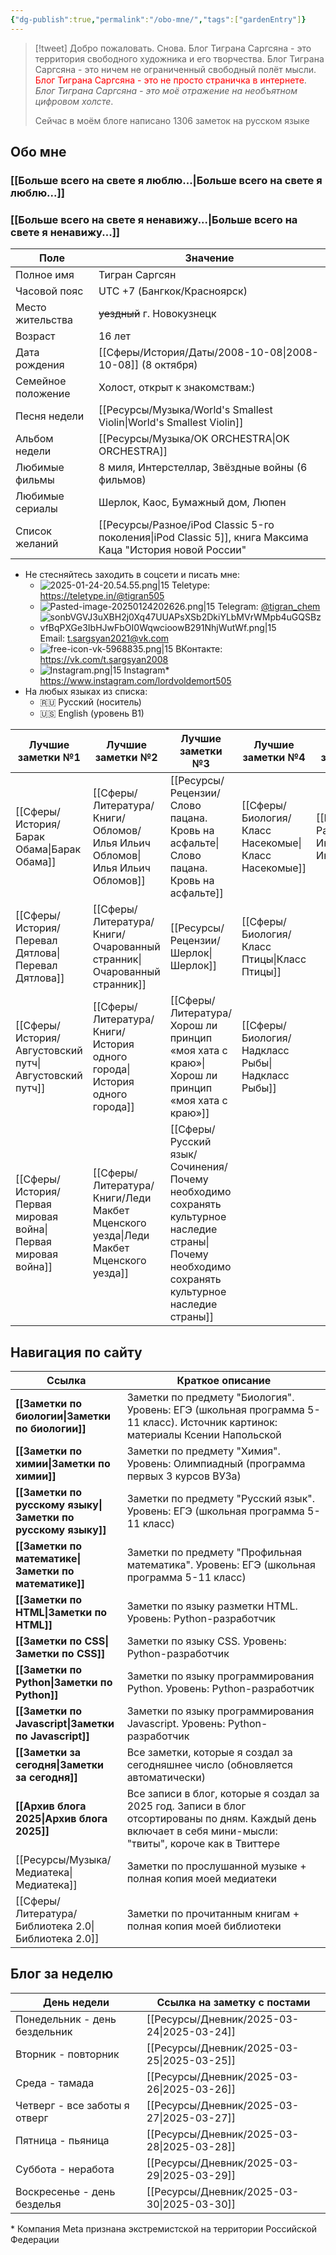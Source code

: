 ```yaml
---
{"dg-publish":true,"permalink":"/obo-mne/","tags":["gardenEntry"]}
---
```


> [!tweet] Добро пожаловать. Снова. 
> Блог Тиграна Саргсяна - это территория свободного художника и его творчества. Блог Тиграна Саргсяна - это ничем не ограниченный свободный полёт мысли. <font color="#ff0000">Блог Тиграна Саргсяна - это не просто страничка в интернете</font>. *Блог Тиграна Саргсяна - это моё отражение на необъятном цифровом холсте*. 
> 
> Сейчас в моём блоге написано 1306 заметок на русском языке
## Обо мне 
### [[Больше всего на свете я люблю...\|Больше всего на свете я люблю...]]
### [[Больше всего на свете я ненавижу...\|Больше всего на свете я ненавижу...]] 

| Поле               | Значение                                                                                   |
| ------------------ | ------------------------------------------------------------------------------------------ |
| Полное имя         | Тигран Саргсян                                                                             |
| Часовой пояс       | UTC +7 (Бангкок/Красноярск)                                                                |
| Место жительства   | ~~уездный~~ г. Новокузнецк                                                                 |
| Возраст            | 16 лет                                                                                     |
| Дата рождения      | [[Сферы/История/Даты/2008-10-08\|2008-10-08]] (8 октября)                                                                 |
| Семейное положение | Холост, открыт к знакомствам:)                                                             |
| Песня недели       | [[Ресурсы/Музыка/World's Smallest Violin\|World's Smallest Violin]]                                                                |
| Альбом недели      | [[Ресурсы/Музыка/OK ORCHESTRA\|OK ORCHESTRA]]                                                                           |
| Любимые фильмы     | 8 миля, Интерстеллар, Звёздные войны (6 фильмов)                                           |
| Любимые сериалы    | Шерлок, Каос, Бумажный дом, Люпен                                                          |
| Список желаний     | [[Ресурсы/Разное/iPod Classic 5-го поколения\|iPod Classic 5]], книга Максима Каца "История новой России" |
- Не стесняйтесь заходить в соцсети и писать мне: 
	- ![2025-01-24-20.54.55.png|15](/img/user/%D0%90%D1%80%D1%85%D0%B8%D0%B2/%D0%9A%D1%8D%D1%88/2025-01-24-20.54.55.png) Teletype: https://teletype.in/@tigran505
	- ![Pasted-image-20250124202626.png|15](/img/user/%D0%90%D1%80%D1%85%D0%B8%D0%B2/%D0%9A%D1%8D%D1%88/Pasted-image-20250124202626.png) Telegram: [@tigran_chem](https://t.me/tigran_chem)
	- ![sonbVGVJ3uXBH2j0Xq47UUAPsXSb2DkiYLbMVrWMpb4uGQSBzvfBqPXGe3IbHJwFbOI0WqwcioowB291NhjWutWf.png|15](/img/user/%D0%90%D1%80%D1%85%D0%B8%D0%B2/%D0%9A%D1%8D%D1%88/sonbVGVJ3uXBH2j0Xq47UUAPsXSb2DkiYLbMVrWMpb4uGQSBzvfBqPXGe3IbHJwFbOI0WqwcioowB291NhjWutWf.png)Email: t.sargsyan2021@vk.com
	- ![free-icon-vk-5968835.png|15](/img/user/%D0%90%D1%80%D1%85%D0%B8%D0%B2/%D0%9A%D1%8D%D1%88/free-icon-vk-5968835.png) ВКонтакте: https://vk.com/t.sargsyan2008
	- ![Instagram.png|15](/img/user/%D0%90%D1%80%D1%85%D0%B8%D0%B2/%D0%9A%D1%8D%D1%88/Instagram.png) Instagram* https://www.instagram.com/lordvoldemort505
- На любых языках из списка: 
	- 🇷🇺 Русский (носитель)
	- 🇺🇸 English (уровень B1)

| Лучшие заметки №1        | Лучшие заметки №2                | Лучшие заметки №3                                          | Лучшие заметки №4   | Лучшие заметки №5 |
| ------------------------ | -------------------------------- | ---------------------------------------------------------- | ------------------- | ----------------- |
| [[Сферы/История/Барак Обама\|Барак Обама]]          | [[Сферы/Литература/Книги/Обломов/Илья Ильич Обломов\|Илья Ильич Обломов]]           | [[Ресурсы/Рецензии/Слово пацана. Кровь на асфальте\|Слово пацана. Кровь на асфальте]]                        | [[Сферы/Биология/Класс Насекомые\|Класс Насекомые]] | [[Ресурсы/Разное/Интерробанг\|Интерробанг]]   |
| [[Сферы/История/Перевал Дятлова\|Перевал Дятлова]]      | [[Сферы/Литература/Книги/Очарованный странник\|Очарованный странник]]         | [[Ресурсы/Рецензии/Шерлок\|Шерлок]]                                                 | [[Сферы/Биология/Класс Птицы\|Класс Птицы]]     |                   |
| [[Сферы/История/Августовский путч\|Августовский путч]]    | [[Сферы/Литература/Книги/История одного города\|История одного города]]        | [[Сферы/Литература/Хорош ли принцип «моя хата с краю»\|Хорош ли принцип «моя хата с краю»]]                     | [[Сферы/Биология/Надкласс Рыбы\|Надкласс Рыбы]]   |                   |
| [[Сферы/История/Первая мировая война\|Первая мировая война]] | [[Сферы/Литература/Книги/Леди Макбет Мценского уезда\|Леди Макбет Мценского уезда]]  | [[Сферы/Русский язык/Сочинения/Почему необходимо сохранять культурное наследие страны\|Почему необходимо сохранять культурное наследие страны]] |                     |                   |

## Навигация по сайту 
| Ссылка                            | Краткое описание                                                                                                                                             |
| --------------------------------- | ------------------------------------------------------------------------------------------------------------------------------------------------------------ |
| **[[Заметки по биологии\|Заметки по биологии]]**       | Заметки по предмету "Биология". Уровень: ЕГЭ (школьная программа 5-11 класс). Источник картинок: материалы Ксении Напольской                                 |
| **[[Заметки по химии\|Заметки по химии]]**          | Заметки по предмету "Химия". Уровень: Олимпиадный (программа первых 3 курсов ВУЗа)                                                                           |
| **[[Заметки по русскому языку\|Заметки по русскому языку]]** | Заметки по предмету "Русский язык". Уровень: ЕГЭ (школьная программа 5-11 класс)                                                                             |
| **[[Заметки по математике\|Заметки по математике]]**     | Заметки по предмету "Профильная математика". Уровень: ЕГЭ (школьная программа 5-11 класс)                                                                    |
| **[[Заметки по HTML\|Заметки по HTML]]**           | Заметки по языку разметки HTML. Уровень: Python-разработчик                                                                                                  |
| **[[Заметки по CSS\|Заметки по CSS]]**            | Заметки по языку CSS. Уровень: Python-разработчик                                                                                                            |
| **[[Заметки по Python\|Заметки по Python]]**         | Заметки по языку программирования Python. Уровень: Python-разработчик                                                                                        |
| **[[Заметки по Javascript\|Заметки по Javascript]]**     | Заметки по языку программирования Javascript. Уровень: Python-разработчик                                                                                    |
| **[[Заметки за сегодня\|Заметки за сегодня]]**        | Все заметки, которые я создал за сегодняшнее число (обновляется автоматически)                                                                               |
| **[[Архив блога 2025\|Архив блога 2025]]**          | Все записи в блог, которые я создал за 2025 год. Записи в блог отсортированы по дням. Каждый день включает в себя мини-мысли: "твиты", короче как в Твиттере |
| [[Ресурсы/Музыка/Медиатека\|Медиатека]]                     | Заметки по прослушанной музыке + полная копия моей медиатеки                                                                                                 |
| [[Сферы/Литература/Библиотека 2.0\|Библиотека 2.0]]                | Заметки по прочитанным книгам + полная копия моей библиотеки                                                                                                 |

## Блог за неделю 

| День недели                   | Ссылка на заметку с постами |
| ----------------------------- | --------------------------- |
| Понедельник - день бездельник | [[Ресурсы/Дневник/2025-03-24\|2025-03-24]]              |
| Вторник - повторник           | [[Ресурсы/Дневник/2025-03-25\|2025-03-25]]              |
| Среда - тамада                | [[Ресурсы/Дневник/2025-03-26\|2025-03-26]]              |
| Четверг - все заботы я отверг | [[Ресурсы/Дневник/2025-03-27\|2025-03-27]]              |
| Пятница - пьяница             | [[Ресурсы/Дневник/2025-03-28\|2025-03-28]]              |
| Суббота - неработа            | [[Ресурсы/Дневник/2025-03-29\|2025-03-29]]              |
| Воскресенье - день безделья   | [[Ресурсы/Дневник/2025-03-30\|2025-03-30]]              |
\* Компания Meta признана экстремистской на территории Российской Федерации 